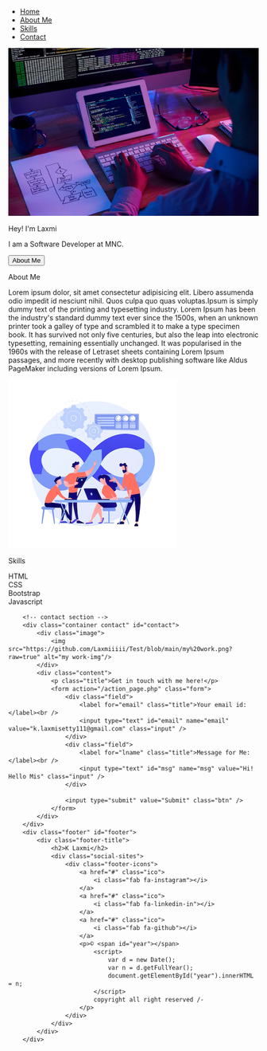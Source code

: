 <!DOCTYPE html>
<html lang="en">

<head>
    <title>Portfolio Website</title>
    <!--<link rel="stylesheet" href="portfolio.css" />
   <link
        href="https://fonts.googleapis.com/css2?family=Lato:wght@300&family=Mulish:wght@300;400;600;700;800&display=swap"
        rel="stylesheet" />
   <link rel="stylesheet" href="https://cdnjs.cloudflare.com/ajax/libs/font-awesome/6.1.1/css/all.min.css"
        integrity="sha512-KfkfwYDsLkIlwQp6LFnl8zNdLGxu9YAA1QvwINks4PhcElQSvqcyVLLD9aMhXd13uQjoXtEKNosOWaZqXgel0g=="
        crossorigin="anonymous" referrerpolicy="no-referrer" />
  .navbar {
    position: fixed;
    top: 0%;
    background-color: #fff;
    width: 100%;
    box-shadow: 0px 0px 8px rgba(201, 61, 61, 0.06);
  }
  ul {
    list-style-type: none;
    font-family: "Lato", sans-serif;
    font-weight: 600;
    margin-top: 0%;
  }
  li {
    float: left;
  }
  li a {
    display: block;
    padding: 25px;
    background-color: #fff;
    text-decoration: none;
    color: black;
  }
  
  /* banner section */
  .container {
    width: 100%;
    margin: 2% 0%;
    padding: 6% 0%;
  }
  .banner {
    display: grid;
    grid-template-columns: repeat(2, 50%);
    background-color: #dcdfb7;
  }
  
  .banner .image  {
    width: 100%;
  }
  
  .banner .content {
    font-family: "Lato", sans-serif;
    padding: 20% 0%;
  }
  
  .banner .content .title {
    font-size: 50px;
  }
  .banner .content .title span {
    font-weight: 800;
  }
  
  .banner .content .desc {
    font-size: 26px;
  }
  
  .banner .content .btn {
    background-color: #6b8363;
    color: #fff;
    font-size: 16px;
    font-weight: 700;
    padding: 2% 5%;
    border-radius: 30px;
    border: none;
    cursor: pointer;
    font-family: "Lato", sans-serif;
  }
  .banner .content button:hover{
      background-color: rgb(182, 61, 17)
  }
  
  /* about me section */
  .about {
    display: grid;
    grid-template-columns: repeat(2, 50%);
  }
  
  .about .image img {
    width: 80%;
    margin-top: 10%;
  }
  
  .about .content {
    font-family: "Lato", sans-serif;
    padding: 20% 13%;
  }
  
  .about .content .title {
    font-size: 28px;
    font-weight: 700;
  }
  
  .about .content .desc {
    font-size: 19px;
  }

  /* skills */

  .skills .content{
    font-family: "Lato" , sans-serif;
    background-color: #dcdfb7;
    padding:2% 10%;
  }

  .skills .content .title{
    font-size:28px;
    text-align: center;
    font-weight: 800;
  }
.skills .grid-container{
  display: grid;
  grid-template-columns: repeat(4, 25%);
  grid-gap: 10px 20px;
  margin-right: 4%;
}
.skills .grid-container .grid-item{
  border: 1px solid #fff;
  background:#fff;
  border-bottom: 5px solid #6b8363;
  padding: 7% 6% ;
  border-radius: 10px;

}
.fa-brands{
  margin-right: 8%;
  font-size: 19px;
  color:#6b8363
}

/* contact section */
.contact {
  display: grid;
  grid-template-columns: repeat(2, 50%);
}
.contact .image img {
  width: 80%;
}

.contact .content {
  font-family: "Lato", sans-serif;
  padding: 10% 13%;
}

.contact .content .title {
  font-size: 28px;
  font-weight: 700;
  margin: 0%;
}

.contact .content .form {
  padding: 2% 0%;
}

.contact .content .form .field {
  padding: 2% 0%;
}

.contact .content .form .title {
  font-size: 16px;
}
.contact .content .form .input {
  font-size: 16px;
  font-family: "Lato", sans-serif;
  width: 55%;
  padding: 2% 2%;
  border: 1px solid #ddd;
  border-radius: 8px;
  margin-top: 2%;
}

.contact .content .btn {
  background-color: #6b8363;
  color: #fff;
  font-family: "Lato";
  font-size: 16px;
  font-weight: 700;
  padding: 2% 10%;
  margin-top: 3%;
  border-radius: 30px;
  border: none;
  cursor: pointer;
}
.contact .content .btn:hover{
  background-color: orangered
}

/* footer section */
.footer {
  width: 100%;
  background-color: rgb(34, 30, 30);
  font-size: 50px;
  font-family: "Lato", sans-serif;
  text-align: center;
  color: #fff;
  padding: 2% 0;
}

.footer .footer-title h2 {
  font-weight: 600;
  color: #fff;
  font-size: 30px;
}

.footer .social-sites .footer-icons a {
  text-decoration: none !important;
  background-color: transparent !important;
  color: #fff;
  padding: 10px 12px;
  margin-right: 30px;
}

.footer .social-sites .footer-icons a:hover {
  color: #fff;
}

.footer .footer-icons a .fab {
  font-weight: 600;
  font-size: 20px;
}

.footer .social-sites p {
  font-size: 15px;
  padding: 35px 0px;
  color: #fff;
}-->
</head>

<body>
    <div class="main-container">
        <!-- navbar section -->
        <div class="navbar">
            <ul>
                <li>
                    <a href="#home">Home</a>
                </li>
                <li>
                    <a href="#about">About Me</a>
                </li>
                <li>
                    <a href="#skills">Skills</a>
                </li>
                <li>
                    <a href="#contact">Contact</a>
                </li>
            </ul>
        </div>
        <!-- banner section -->
        <div class="container banner">
            <div class="image">
                <img src="https://github.com/Laxmiiiii/Test/blob/main/banner.png?raw=true" alt="banner-img" />
            </div>
            <div class="content">
                <p class="title">Hey! I'm <span>Laxmi</span></p>
                <p class="desc">I am a Software Developer at MNC.</p>
                <button class="btn" href="#about">About Me</button>
            </div>
        </div>
        <!-- about section -->
        <div class="container about" id="about">
            <div class="content">
                <p class="title">About Me</span></p>
                <p class="desc">
                    Lorem ipsum dolor, sit amet consectetur adipisicing elit. Libero assumenda
                     odio impedit id nesciunt nihil. Quos culpa quo quas voluptas.Ipsum
                     is simply dummy text of the printing and typesetting
                    industry. Lorem Ipsum has been the industry's standard dummy text
                    ever since the 1500s, when an unknown printer took a galley of type
                    and scrambled it to make a type specimen book. It has survived not
                    only five centuries, but also the leap into electronic typesetting,
                    remaining essentially unchanged. It was popularised in the 1960s
                    with the release of Letraset sheets containing Lorem Ipsum passages,
                    and more recently with desktop publishing software like Aldus
                    PageMaker including versions of Lorem Ipsum.
                </p>
            </div>
            <div class="image">
                <img src="https://github.com/Laxmiiiii/Test/blob/main/me.png?raw=true" alt="about-img" />
            </div>
        </div>
        <!-- skills section -->
        <div class="container skills" id="skills">
            <div class="content">
                <p class="title">Skills</span></p>
                <div class="grid-container">
                    <div class="grid-item"><i class="fa-brands fa-html5"></i>HTML</div>
                    <div class="grid-item"><i class="fa-brands fa-css3"></i>CSS</div>
                    <div class="grid-item"><i class="fa-brands fa-bootstrap"></i>Bootstrap</div>
                    <div class="grid-item"><i class="fa-brands fa-js"></i>Javascript</div>
                </div>
            </div>
        </div>

        <!-- contact section -->
        <div class="container contact" id="contact">
            <div class="image">
                <img src="https://github.com/Laxmiiiii/Test/blob/main/my%20work.png?raw=true" alt="my work-img"/>
            </div>
            <div class="content">
                <p class="title">Get in touch with me here!</p>
                <form action="/action_page.php" class="form">
                    <div class="field">
                        <label for="email" class="title">Your email id:</label><br />
                        <input type="text" id="email" name="email" value="k.laxmisetty111@gmail.com" class="input" />
                    </div>
                    <div class="field">
                        <label for="lname" class="title">Message for Me:</label><br />
                        <input type="text" id="msg" name="msg" value="Hi! Hello Mis" class="input" />
                    </div>

                    <input type="submit" value="Submit" class="btn" />
                </form>
            </div>
        </div>
        <div class="footer" id="footer">
            <div class="footer-title">
                <h2>K Laxmi</h2>
                <div class="social-sites">
                    <div class="footer-icons">
                        <a href="#" class="ico">
                            <i class="fab fa-instagram"></i>
                        </a>
                        <a href="#" class="ico">
                            <i class="fab fa-linkedin-in"></i>
                        </a>
                        <a href="#" class="ico">
                            <i class="fab fa-github"></i>
                        </a>
                        <p>© <span id="year"></span>
                            <script>
                                var d = new Date();
                                var n = d.getFullYear();
                                document.getElementById("year").innerHTML = n;
                            </script>
                            copyright all right reserved /-
                        </p>
                    </div>
                </div>
            </div>
        </div>



</body>

</html>
